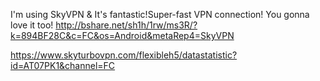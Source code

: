 

I'm using SkyVPN & It's fantastic!Super-fast VPN connection! You gonna love it too! http://bshare.net/sh1h/1rw/ms3R/?k=894BF28C&c=FC&os=Android&metaRep4=SkyVPN



https://www.skyturbovpn.com/flexibleh5/datastatistic?id=AT07PK1&channel=FC
